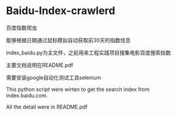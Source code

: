 # Baidu-Index-crawlerd
百度指数爬虫

能够根据日期通过鼠标模拟自动获取前30天的指数信息

index_baidu.py为主文件，之前用来工程实践项目搜集电影百度搜索指数

主要文档说明在README.pdf

需要安装google自动化测试工具selenium


This python script were wirten to get the search index from index.baidu.com.

All the detail were in README.pdf


